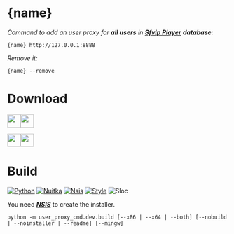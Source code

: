 # {name}
_Command to add an user proxy for **all users** in [**Sfvip Player**](https://github.com/K4L4Uz/SFVIP-Player/tree/master) **database**:_
```console
{name} http://127.0.0.1:8888
```
_Remove it:_
```console
{name} --remove
```

# Download
[<img src="https://img.shields.io/badge/{name} {version} x64-informational?logo=docusign&logoColor=white&style=flat-square" height="30"><img src="https://img.shields.io/badge/{exe_x86_clean}?style=flat-square" height="30">](https://github.com/{github_path}/raw/master/{exe_x64_link})<img src="https://custom-icon-badges.demolab.com/badge/Scanned by Microsoft Defender • {exe_x64_engine} • {exe_x64_signature}-white.svg?logo=shield-check&logoColor=black&style=flat-square" height="15">

[<img src="https://img.shields.io/badge/{name} {version} x86-informational?logo=docusign&logoColor=white&style=flat-square" height="30"><img src="https://img.shields.io/badge/{exe_x86_clean}?style=flat-square" height="30">](https://github.com/{github_path}/raw/master/{exe_x86_link})<img src="https://custom-icon-badges.demolab.com/badge/Scanned by Microsoft Defender • {exe_x86_engine} • {exe_x86_signature}-white.svg?logo=shield-check&logoColor=black&style=flat-square" height="15">

# Build
[![Python](https://img.shields.io/badge/Python-{py_version}-fbdf79?logo=python&logoColor=fbdf79)](https://www.python.org/downloads/release/python-{py_version_compact}/)
[![Nuitka](https://img.shields.io/badge/Nuitka-{nuitka_version}-informational)](https://nuitka.net/)
[![Nsis](https://img.shields.io/badge/Nsis-{nsis_version}-informational)](https://nsis.sourceforge.io/Download)
[![Style](https://img.shields.io/badge/Style-Black-000000)](https://black.readthedocs.io/en/stable/)
![Sloc](https://img.shields.io/badge/Sloc-{sloc}-000000)

You need [***NSIS***](https://nsis.sourceforge.io/Download) to create the installer.

```console
python -m user_proxy_cmd.dev.build [--x86 | --x64 | --both] [--nobuild | --noinstaller | --readme] [--mingw]
```